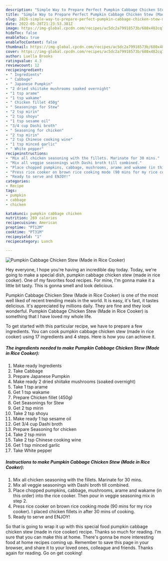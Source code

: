```yaml
---
description: "Simple Way to Prepare Perfect Pumpkin Cabbage Chicken Stew (Made in Rice Cooker)"
title: "Simple Way to Prepare Perfect Pumpkin Cabbage Chicken Stew (Made in Rice Cooker)"
slug: 2826-simple-way-to-prepare-perfect-pumpkin-cabbage-chicken-stew-made-in-rice-cooker
date: 2022-05-28T21:23:53.381Z
image: https://img-global.cpcdn.com/recipes/ac5dc2a79918573b/680x482cq70/pumpkin-cabbage-chicken-stew-made-in-rice-cooker-recipe-main-photo.jpg
hideToc: false
enableToc: true
enableTocContent: false
thumbnail: https://img-global.cpcdn.com/recipes/ac5dc2a79918573b/680x482cq70/pumpkin-cabbage-chicken-stew-made-in-rice-cooker-recipe-main-photo.jpg
cover: https://img-global.cpcdn.com/recipes/ac5dc2a79918573b/680x482cq70/pumpkin-cabbage-chicken-stew-made-in-rice-cooker-recipe-main-photo.jpg
author: Luella Brooks
ratingvalue: 4.3
reviewcount: 12
recipeingredient:
- " Ingredients"
- " Cabbage"
- " Japanese Pumpkin"
- "2 dried shiitake mushrooms soaked overnight"
- "1 tsp arame"
- "1 tsp wakame"
- " Chicken fillet 450g"
- " Seasonings for Stew"
- "2 tsp mirin"
- "2 tsp shoyu"
- "1 tsp sesame oil"
- "3/4 cup Dashi broth"
- " Seasoning for chicken"
- "2 tsp mirin"
- "2 tsp Chinese cooking wine"
- "1 tsp minced garlic"
- " White pepper"
recipeinstructions:
- "Mix all chicken seasoning with the fillets. Marinate for 30 mins."
- "Mix all veggie seasonings with Dashi broth till combined."
- "Place chopped pumpkins, cabbage, mushrooms, arame and wakame (in this order) into the rice cooker. Then pour in veggie seasoning mix in step 2."
- "Press rice cooker on brown rice cooking mode (90 mins for my rice cooker). I placed chicken fillets in after 30 mins of cooking."
- "Ready to serve and ENJOY!"
categories:
- Recipe
tags:
- pumpkin
- cabbage
- chicken

katakunci: pumpkin cabbage chicken 
nutrition: 269 calories
recipecuisine: American
preptime: "PT12M"
cooktime: "PT31M"
recipeyield: "1"
recipecategory: Lunch

---
```



![Pumpkin Cabbage Chicken Stew (Made in Rice Cooker)](https://img-global.cpcdn.com/recipes/ac5dc2a79918573b/680x482cq70/pumpkin-cabbage-chicken-stew-made-in-rice-cooker-recipe-main-photo.jpg)

Hey everyone, I hope you're having an incredible day today. Today, we're going to make a special dish, pumpkin cabbage chicken stew (made in rice cooker). One of my favorites food recipes. For mine, I'm gonna make it a little bit tasty. This is gonna smell and look delicious.

Pumpkin Cabbage Chicken Stew (Made in Rice Cooker) is one of the most well liked of recent trending meals in the world. It is easy, it's fast, it tastes delicious. It's appreciated by millions daily. They are fine and they look wonderful. Pumpkin Cabbage Chicken Stew (Made in Rice Cooker) is something that I have loved my whole life.




To get started with this particular recipe, we have to prepare a few ingredients. You can cook pumpkin cabbage chicken stew (made in rice cooker) using 17 ingredients and 4 steps. Here is how you can achieve it.

<!--inarticleads1-->

##### The ingredients needed to make Pumpkin Cabbage Chicken Stew (Made in Rice Cooker):

1. Make ready  Ingredients
1. Take  Cabbage
1. Prepare  Japanese Pumpkin
1. Make ready 2 dried shiitake mushrooms (soaked overnight)
1. Take 1 tsp arame
1. Get 1 tsp wakame
1. Prepare  Chicken fillet (450g)
1. Get  Seasonings for Stew
1. Get 2 tsp mirin
1. Take 2 tsp shoyu
1. Make ready 1 tsp sesame oil
1. Get 3/4 cup Dashi broth
1. Prepare  Seasoning for chicken
1. Take 2 tsp mirin
1. Take 2 tsp Chinese cooking wine
1. Get 1 tsp minced garlic
1. Take  White pepper




<!--inarticleads2-->

##### Instructions to make Pumpkin Cabbage Chicken Stew (Made in Rice Cooker):

1. Mix all chicken seasoning with the fillets. Marinate for 30 mins.
1. Mix all veggie seasonings with Dashi broth till combined.
1. Place chopped pumpkins, cabbage, mushrooms, arame and wakame (in this order) into the rice cooker. Then pour in veggie seasoning mix in step 2.
1. Press rice cooker on brown rice cooking mode (90 mins for my rice cooker). I placed chicken fillets in after 30 mins of cooking.
1. Ready to serve and ENJOY!



So that is going to wrap it up with this special food pumpkin cabbage chicken stew (made in rice cooker) recipe. Thanks so much for reading. I'm sure that you can make this at home. There's gonna be more interesting food at home recipes coming up. Remember to save this page in your browser, and share it to your loved ones, colleague and friends. Thanks again for reading. Go on get cooking!
